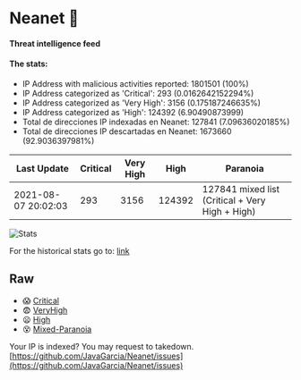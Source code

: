# Neanet :hocho:
#### Threat intelligence feed
#### The stats:

- IP Address with malicious activities reported: 1801501 (100%)
- IP Address categorized as 'Critical':  293 (0.0162642152294%)
- IP Address categorized as 'Very High':  3156 (0.175187246635%)
- IP Address categorized as 'High':  124392 (6.90490873999)
- Total de direcciones IP indexadas en Neanet:  127841 (7.09636020185%)
- Total de direcciones IP descartadas en Neanet:  1673660 (92.9036397981%)

| Last Update | Critical | Very High | High | Paranoia |
| --- | --- | --- | --- | --- |
| 2021-08-07 20:02:03 | 293 | 3156 | 124392 | 127841 mixed list (Critical + Very High + High)|

![Stats](https://docs.google.com/spreadsheets/d/e/2PACX-1vSnaNMIXVabIpDJjufMlzH7poXnshF3mgd8Is1g9ytUEzVsP5my4Trn8f-xkoLLQ38xpL3HtmUexLo6/pubchart?oid=501124687&format=image)

For the historical stats go to: [link](/stats.csv)
## Raw
- :scream: [Critical](https://raw.githubusercontent.com/JavaGarcia/Neanet/master/blacklists/neanet_critical.txt)
- :fearful: [VeryHigh](https://raw.githubusercontent.com/JavaGarcia/Neanet/master/blacklists/neanet_veryHigh.txtt)
- :frowning: [High](https://raw.githubusercontent.com/JavaGarcia/Neanet/master/blacklists/neanet_high.txt)
- :dizzy_face: [Mixed-Paranoia](https://raw.githubusercontent.com/JavaGarcia/Neanet/master/blacklists/neanet_all.txt)


Your IP is indexed? You may request to takedown. [https://github.com/JavaGarcia/Neanet/issues](https://github.com/JavaGarcia/Neanet/issues)















































































































































































































































































































































































































































































































































































































































































































































































































































































































































































































































































































































































































































































































































































































































































































































































































































































































































































































































































































































































































































































































































































































































































































































































































































































































































































































































































































































































































































































































































































































































































































































































































































































































































































































































































































































































































































































































































































































































































































































































































































































































































































































































































































































































































































































































































































































































































































































































































































































































































































































































































































































































































































































































































































































































































































































































































































































































































































































































































































































































































































































































































































































































































































































































































































































































































































































































































































































































































































































































































































































































































































































































































































































































































































































































































































































































































































































































































































































































































































































































































































































































































































































































